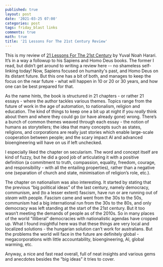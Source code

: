 ```yaml
---
published: true
layout: post
date: '2021-03-25 07:00'
categories: post
tags: friday_blast links
comments: true
math: true
title: '21 Lessons For The 21st Century Review'
---
```

This is my review of [21 Lessons For The 21st Century](https://www.ynharari.com/book/21-lessons-book/) by Yuval Noah Harari. It’s in a way a followup to his Sapiens and Homo Deus books. The former I read, but didn’t get around to writing a review here -- no shameless self-linking today! Now, Sapiens focused on humanity's past, and Homo Deus on its distant future. But this one has a bit of both, and manages to keep the focus on the near future - what will happen in 10 or 20 or 30 years, and how one can be best prepared for that.

As the name hints, the book is structured in 21 chapters - or rather 21 essays - where the author tackles various themes. Topics range from the future of work in the age of automation, to nationalism, religion and education. The kind of things to keep one a bit up at night if you _really_ think about them and where they could go (or have already gone) wrong. There’s a bunch of common themes weaved through each essay - the notion of humans as storytellers; the idea that many concepts such as states, religions, and corporations are really just stories which enable large-scale cooperation between people; and the scary impact AI and advanced bioengineering will have on us if left unchecked.

I especially liked the chapter on secularism. The word and concept itself are kind of fuzzy, but he did a good job of articulating it with a positive definition (a commitment to truth, compassion, equality, freedom, courage, and responsibility - with all the entailing properties), rather than a negative one (separation of church and state, minimisation of religion’s role, etc.).

The chapter on nationalism was also interesting. It started by stating that the previous “big political ideas” of the last century, namely democracy, communism, and (to a lesser extent) fascism, have run or are running out of _steam_ with people. Fascism came and went from the 30s to the 50s, communism had a big international run from the 30s to the 80s, and only democracy was left standing at the start of the 21st century. But it too wasn’t meeting the demands of people as of the 2010s. So in many places of the world “illiberal” democracies with nationalistic agendas have cropped up. What I found insightful here was that these things are very local and localized solutions - the hungarian solution can’t work for australians. But the problems the world will face in the future are definitely global - megacorporations with little accountability, bioengineering, AI, global warming, etc.

Anyway, a nice and fast read overall, full of neat insights and various gems and anecdotes besides the “big ideas” it tries to cover.
